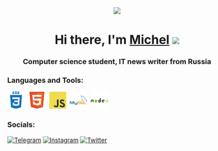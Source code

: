 <div id="header" align="center">
  <img src="https://media.giphy.com/media/M9gbBd9nbDrOTu1Mqx/giphy.gif" width="100"/>
</div>
<h1 align="center">Hi there, I'm <a href="https://t.me/syetaaa0" target="_blank">Michel</a> 
<img src="https://github.com/blackcater/blackcater/raw/main/images/Hi.gif" height="32"/>
<h3 align="center">Computer science student, IT news writer from Russia</h3></h1>

### Languages and Tools:
<img src="https://github.com/devicons/devicon/blob/master/icons/css3/css3-plain-wordmark.svg"  title="CSS3" alt="CSS" width="40" height="40"/>&nbsp;
<img src="https://github.com/devicons/devicon/blob/master/icons/html5/html5-original.svg" title="HTML5" alt="HTML" width="40" height="40"/>&nbsp;
<img src="https://github.com/devicons/devicon/blob/master/icons/javascript/javascript-original.svg" title="JavaScript" alt="JavaScript" width="40" height="40"/>&nbsp;
<img src="https://github.com/devicons/devicon/blob/master/icons/mysql/mysql-original-wordmark.svg" title="MySQL"  alt="MySQL" width="40" height="40"/>&nbsp;
<img src="https://github.com/devicons/devicon/blob/master/icons/nodejs/nodejs-original-wordmark.svg" title="NodeJS" alt="NodeJS" width="40" height="40"/>&nbsp;

### Socials:
[![Telegram](https://img.shields.io/badge/-Telegram-090909?style=for-the-badge&logo=telegram&logoColor=27A0D9)](https://t.me/syetaaa0)
[![Instagram](https://img.shields.io/badge/-Instagram-090909?style=for-the-badge&logo=instagram&logoColor=B4068E)]([https://www.instagram.com/_pod_spidamy?utm_source=qr&r=nametag](https://instagram.com/_syetaa0?igshid=YTQwZjQ0NmI0OA==))
[![Twitter](https://img.shields.io/badge/-Twitter-090909?style=for-the-badge&logo=Twitter&logoColor=1C9DEB)]()
